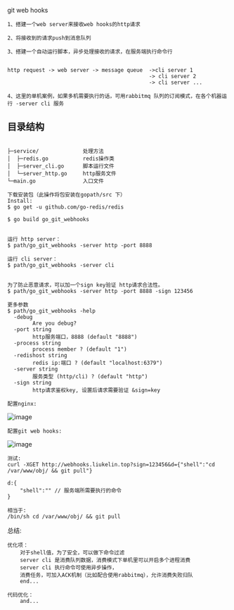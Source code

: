 git web hooks

    1、搭建一个web server来接收web hooks的http请求

    2、将接收到的请求push到消息队列

    3、搭建一个自动运行脚本，异步处理接收的请求，在服务端执行命令行


    http request -> web server -> message queue  ->cli server 1
                                                 -> cli server 2
                                                 -> cli server ...

    4、这里的单机案例，如果多机需要执行的话，可用rabbitmq 队列的订阅模式，在各个机器运行 -server cli 服务

    
## 目录结构

~~~

├─service/              处理方法
│  ├─redis.go           redis操作类
│  ├─server_cli.go      脚本运行文件
│  └─server_http.go     http服务文件
└─main.go               入口文件

~~~


    下载安装包（此操作将包安装在gopath/src 下）
    Install: 
    $ go get -u github.com/go-redis/redis

    $ go build go_git_webhooks


    运行 http server：
    $ path/go_git_webhooks -server http -port 8888 

    运行 cli server：
    $ path/go_git_webhooks -server cli


    为了防止恶意请求，可以加一个sign key验证 http请求合法性。
    $ path/go_git_webhooks -server http -port 8888 -sign 123456

    更多参数
    $ path/go_git_webhooks -help
      -debug
            Are you debug?
      -port string
            http服务端口，8888 (default "8888")
      -process string
            process member ? (default "1")
      -redishost string
            redis ip:端口 ? (default "localhost:6379")
      -server string
            服务类型 (http/cli) ? (default "http")
      -sign string
            http请求鉴权key, 设置后请求需要验证 &sign=key

    配置nginx:
![image](https://raw.githubusercontent.com/liukelin/go_git_webhooks/master/img/2.png)
    
    配置git web hooks:
![image](https://raw.githubusercontent.com/liukelin/go_git_webhooks/master/img/1.png)

    测试:
    curl -XGET http://webhooks.liukelin.top?sign=123456&d={"shell":"cd /var/www/obj/ && git pull"}

    d:{
        "shell":"" // 服务端所需要执行的命令
    }

    相当于:
    /bin/sh cd /var/www/obj/ && git pull


总结:  

    优化项：
        对于shell值，为了安全，可以做下命令过滤
        server cli 是消费队列数据，消费模式下单机里可以开启多个进程消费
        server cli 执行命令可使用异步操作，
        消费任务，可加入ACK机制（比如配合使用rabbitmq），允许消费失败归队
        end...

    代码优化：
        and...







